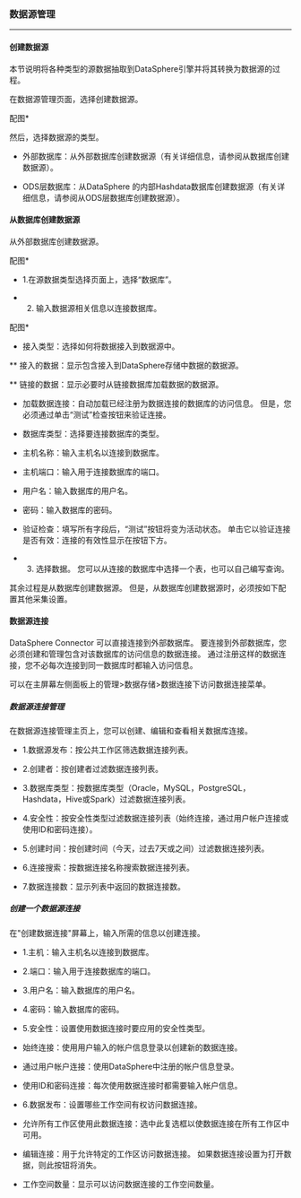 
### 数据源管理
--------------------------------
#### 创建数据源

本节说明将各种类型的源数据抽取到DataSphere引擎并将其转换为数据源的过程。

在数据源管理页面，选择创建数据源。

配图*

然后，选择数据源的类型。



* 外部数据库：从外部数据库创建数据源（有关详细信息，请参阅从数据库创建数据源）。

* ODS层数据库：从DataSphere 的内部Hashdata数据库创建数据源（有关详细信息，请参阅从ODS层数据库创建数据源）。


#### 从数据库创建数据源

从外部数据库创建数据源。

配图*

* 1.在源数据类型选择页面上，选择“数据库”。

* 2. 输入数据源相关信息以连接数据库。


配图*


* 接入类型：选择如何将数据接入到数据源中。

** 接入的数据：显示包含接入到DataSphere存储中数据的数据源。

** 链接的数据：显示必要时从链接数据库加载数据的数据源。


* 加载数据连接：自动加载已经注册为数据连接的数据库的访问信息。 但是，您必须通过单击“测试”检查按钮来验证连接。

* 数据库类型：选择要连接数据库的类型。

* 主机名称：输入主机名以连接到数据库。

* 主机端口：输入用于连接数据库的端口。

* 用户名：输入数据库的用户名。

* 密码：输入数据库的密码。

* 验证检查：填写所有字段后，“测试”按钮将变为活动状态。 单击它以验证连接是否有效：连接的有效性显示在按钮下方。

* 3. 选择数据。 您可以从连接的数据库中选择一个表，也可以自己编写查询。

其余过程是从数据库创建数据源。 但是，从数据库创建数据源时，必须按如下配置其他采集设置。


#### 数据源连接

DataSphere Connector 可以直接连接到外部数据库。 要连接到外部数据库，您必须创建和管理包含对该数据库的访问信息的数据连接。 通过注册这样的数据连接，您不必每次连接到同一数据库时都输入访问信息。

可以在主屏幕左侧面板上的管理>数据存储>数据连接下访问数据连接菜单。


##### 数据源连接管理

在数据源连接管理主页上，您可以创建、编辑和查看相关数据库连接。

* 1.数据源发布：按公共工作区筛选数据连接列表。

* 2.创建者：按创建者过滤数据连接列表。

* 3.数据库类型：按数据库类型（Oracle，MySQL，PostgreSQL，Hashdata，Hive或Spark）过滤数据连接列表。

* 4.安全性：按安全性类型过滤数据连接列表（始终连接，通过用户帐户连接或使用ID和密码连接）。

* 5.创建时间：按创建时间（今天，过去7天或之间）过滤数据连接列表。

* 6.连接搜索：按数据连接名称搜索数据连接列表。

* 7.数据连接数：显示列表中返回的数据连接数。

##### 创建一个数据源连接

在"创建数据连接"屏幕上，输入所需的信息以创建连接。

* 1.主机：输入主机名以连接到数据库。

* 2.端口：输入用于连接数据库的端口。

* 3.用户名：输入数据库的用户名。

* 4.密码：输入数据库的密码。

* 5.安全性：设置使用数据连接时要应用的安全性类型。

* 始终连接：使用用户输入的帐户信息登录以创建新的数据连接。

* 通过用户帐户连接：使用DataSphere中注册的帐户信息登录。

* 使用ID和密码连接：每次使用数据连接时都需要输入帐户信息。


* 6.数据发布：设置哪些工作空间有权访问数据连接。

* 允许所有工作区使用此数据连接：选中此复选框以使数据连接在所有工作区中可用。

* 编辑连接：用于允许特定的工作区访问数据连接。 如果数据连接设置为打开数据，则此按钮将消失。

* 工作空间数量：显示可以访问数据连接的工作空间数量。




















































